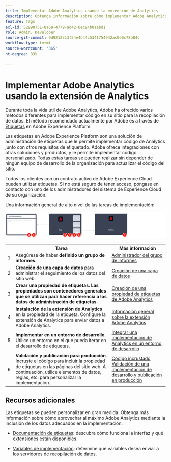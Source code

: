 ```yaml
---
title: Implementar Adobe Analytics usando la extensión de Analytics
description: Obtenga información sobre cómo implementar Adobe Analytics usando etiquetas y la extensión de Analytics
feature: Tags
exl-id: 52990731-8a68-4779-ad42-6ec94b0aabd1
role: Admin, Developer
source-git-commit: 9d9212313f54e4b44c5341754942ac0e0c78b84c
workflow-type: tm+mt
source-wordcount: '365'
ht-degree: 83%

---
```


# Implementar Adobe Analytics usando la extensión de Analytics

Durante toda la vida útil de Adobe Analytics, Adobe ha ofrecido varios métodos diferentes para implementar código en su sitio para la recopilación de datos. El método recomendado actualmente por Adobe es a través de [Etiquetas](https://experienceleague.adobe.com/docs/experience-platform/tags/home.html?lang=es) en Adobe Experience Platform.

Las etiquetas en Adobe Experience Platform son una solución de administración de etiquetas que le permite implementar código de Analytics junto con otros requisitos de etiquetado. Adobe ofrece integraciones con otras soluciones y productos, y le permite implementar código personalizado. Todas estas tareas se pueden realizar sin depender de ningún equipo de desarrollo de la organización para actualizar el código del sitio.

Todos los clientes con un contrato activo de Adobe Experience Cloud pueden utilizar etiquetas. Si no está seguro de tener acceso, póngase en contacto con uno de los administradores del sistema de Experience Cloud de su organización.

Una información general de alto nivel de las tareas de implementación:



![Cómo implementar Adobe Analytics mediante el flujo de trabajo de la extensión de Analytics, tal como se describe en esta sección.](../assets/analytics-extension-annotated.png)

<table style="width:100%">

<tr>
<th style="width:5%"></th><th style="width:60%"><b>Tarea</b></th><th style="width:35%"><b>Más información</b></th>
</tr>

<tr>
<td> 1</td>
<td>Asegúrese de haber <b>definido un grupo de informes</b>.</td>
<td><a href="../../admin/admin/c-manage-report-suites/report-suites-admin.md">Administrador del grupo de informes</a></td>
</tr>

<tr>
<td>2</td>
<td><b>Creación de una capa de datos</b> para administrar el seguimiento de los datos del sitio web.</td>
<td>
<a href="../prepare/data-layer.md">Creación de una capa de datos</a>
</td>
</tr>

<tr>
<td>3</td>
<td><b><b>Crear una propiedad de etiquetas</b>. Las propiedades son contenedores generales que se utilizan para hacer referencia a los datos de administración de etiquetas.</td>
<td><a href="../launch/create-analytics-property.md">Creación de una propiedad de etiquetas de Adobe Analytics</a></td>
</tr>

<tr>
<td>4</td><td><b>Instalación de la extensión de Analytics</b> en la propiedad de la etiqueta. Configure la extensión de Analytics para enviar datos a Adobe Analytics.</td>
<td><a href="https://experienceleague.adobe.com/docs/experience-platform/tags/extensions/client/analytics/overview.html?lang=es">Información general sobre la extensión Adobe Analytics</a></td>
</tr>

<tr>
<td>5</td>
<td><b>Implementar en un entorno de desarrollo</b>. Utilice un entorno en el que pueda iterar en el desarrollo de etiquetas.</td>
<td><a href="./deploy-dev.md">Integrar una implementación de Analytics en un entorno de desarrollo</td>
</tr>

<tr>
<td>6</td> 
<td><b>Validación y publicación para producción</b>. Incruste el código para incluir la propiedad de etiquetas en las páginas del sitio web. A continuación, utilice elementos de datos, reglas, etc. para personalizar la implementación.</td>
<td><a href="https://experienceleague.adobe.com/docs/experience-platform/tags/publish/environments/environments.html?lang=en#embed-code">Código incrustado</a><br/><a href="./validate-publish-prod.md">Validación de una implementación de desarrollo y publicación en producción</a></td>
</tr>

</table>

## Recursos adicionales

Las etiquetas se pueden personalizar en gran medida. Obtenga más información sobre cómo aprovechar al máximo Adobe Analytics mediante la inclusión de los datos adecuados en la implementación.

- [Documentación de etiquetas](https://experienceleague.adobe.com/docs/experience-platform/tags/home.html?lang=es#): descubra cómo funciona la interfaz y qué extensiones están disponibles.

- [Variables de implementación](../vars/overview.md): determine qué variables desea enviar a los servidores de recopilación de datos.
